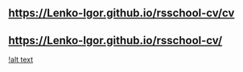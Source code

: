 ## https://Lenko-Igor.github.io/rsschool-cv/cv

## https://Lenko-Igor.github.io/rsschool-cv/

[!alt text](img/cv.png)

